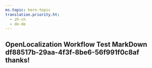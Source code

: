 ```yaml
---
ms.topic: hero-topic
translation.priority.ht: 
  - zh-cn
  - de-de
---
```

## OpenLocalization Workflow Test MarkDown df88517b-29aa-4f3f-8be6-56f991f0c8af thanks!
